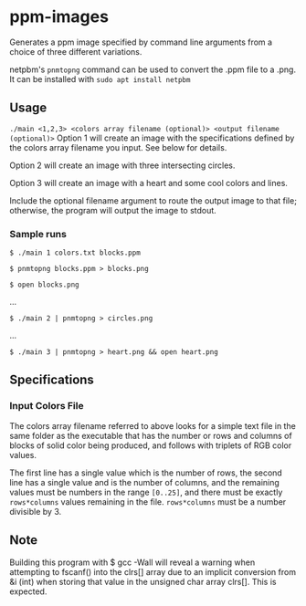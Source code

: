 # ppm-images
Generates a ppm image specified by command line arguments from a choice of three different variations.

netpbm's `pnmtopng` command can be used to convert the .ppm file to a .png. It can be installed with `sudo apt install netpbm`

## Usage
`./main <1,2,3> <colors array filename (optional)> <output filename (optional)>`
Option 1 will create an image with the specifications defined by the colors array filename you input. See below for details.

Option 2 will create an image with three intersecting circles.

Option 3 will create an image with a heart and some cool colors and lines.

Include the optional filename argument to route the output image to that file; otherwise, the program will output the image to stdout.

### Sample runs 
`$ ./main 1 colors.txt blocks.ppm`

`$ pnmtopng blocks.ppm > blocks.png`

`$ open blocks.png`

...


`$ ./main 2 | pnmtopng > circles.png`

...


`$ ./main 3 | pnmtopng > heart.png && open heart.png`

## Specifications
### Input Colors File
The colors array filename referred to above looks for a simple text file in the same folder as the executable that has the number or rows and columns of blocks of solid color being produced, and follows with triplets of RGB color values. 


The first line has a single value which is the number of rows, the second line has a single value and is the number of columns, and the remaining values must be numbers in the range `[0..25]`, and there must be exactly `rows*columns` values remaining in the file. `rows*columns` must be a number divisible by 3. 
## Note
Building this program with $ gcc -Wall will reveal a warning when attempting to fscanf() into the clrs[] array due to an implicit conversion from &i (int) when storing that value in the unsigned char array clrs[]. This is expected.
